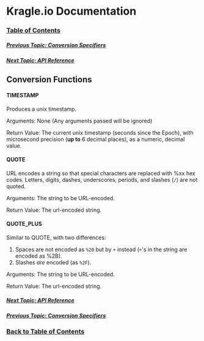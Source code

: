 # Kragle.io Documentation

### [Table of Contents](../README.md)

##### [Previous Topic: Conversion Specifiers](./Conversion_Specifiers.md)

##### [Next Topic: API Reference](../../../tree/master/API_Reference)

## Conversion Functions

#### TIMESTAMP

Produces a unix timestamp.

Arguments: None (Any arguments passed will be ignored)

Return Value: The current unix timestamp (seconds since the Epoch), with microsecond precision (**up to** 6 decimal places), as a numeric, decimal value.

#### QUOTE

URL encodes a string so that special characters are replaced with %xx hex codes. Letters, digits, dashes, underscores, periods, and slashes (`/`) are not quoted.

Arguments: The string to be URL-encoded.

Return Value: The url-encoded string.

#### QUOTE_PLUS

Similar to QUOTE, with two differences:
1. Spaces are not encoded as `%20` but by `+` instead (`+`'s in the string are encoded as %2B).
1. Slashes *are* encoded (as `%2F`).

Arguments: The string to be URL-encoded.

Return Value: The url-encoded string.

##### [Next Topic: API Reference](../../../tree/master/API_Reference)

##### [Previous Topic: Conversion Specifiers](./Conversion_Specifiers.md)

### [Back to Table of Contents](../README.md)

